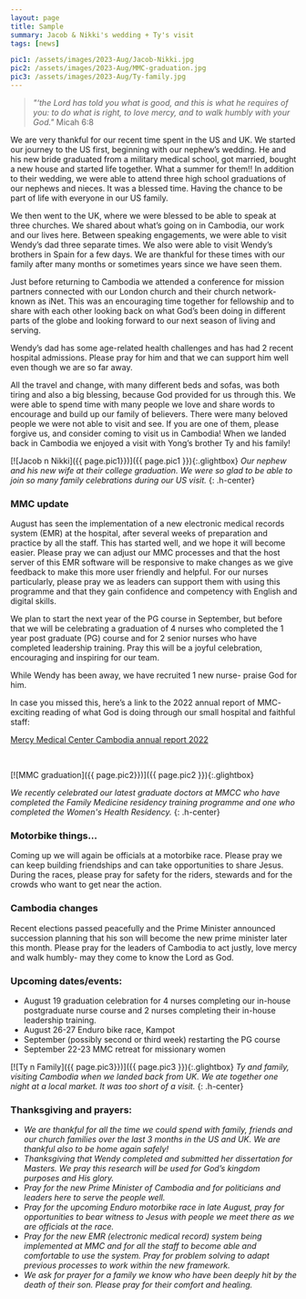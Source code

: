 ```yaml
---
layout: page
title: Sample
summary: Jacob & Nikki's wedding + Ty's visit
tags: [news]

pic1: /assets/images/2023-Aug/Jacob-Nikki.jpg
pic2: /assets/images/2023-Aug/MMC-graduation.jpg
pic3: /assets/images/2023-Aug/Ty-family.jpg
---
```


>*"‘the Lord has told you what is good, and this is what he requires of you: to do what is right, to love mercy, and to walk humbly with your God."* Micah 6:8

We are very thankful for our recent time spent in the US and UK. We started our journey to the US first, beginning with our nephew’s wedding. He and his new bride graduated from a military medical school, got married, bought a new house and started life together. What a summer for them!! In addition to their wedding, we were able to attend three high school graduations of our nephews and nieces. It was a blessed time. Having the chance to be part of life with everyone in our US family.

We then went to the UK, where we were blessed to be able to speak at three churches. We shared about what’s going on in Cambodia, our work and our lives here. Between speaking engagements, we were able to visit Wendy’s dad three separate times. We also were able to visit Wendy’s brothers in Spain for a few days. We are thankful for these times with our family after many months or sometimes years since we have seen them. 

Just before returning to Cambodia we attended a conference for mission partners connected with our London church and their church network- known as iNet.  This was an encouraging time together for fellowship and to share with each other looking back on what God’s been doing in different parts of the globe and looking forward to our next season of living and serving. 

Wendy’s dad has some age-related health challenges and has had 2 recent hospital admissions. Please pray for him and that we can support him well even though we are so far away. 

All the travel and change, with many different beds and sofas, was both tiring and also a big blessing, because God provided for us through this. We were able to spend time with many people we love and share words to encourage and build up our family of believers. There were many beloved people we were not able to visit and see. If you are one of them, please forgive us, and consider coming to visit us in Cambodia! When we landed back in Cambodia we enjoyed a visit with Yong’s brother Ty and his family!

[![Jacob n Nikki]({{ page.pic1}})]({{ page.pic1 }}){:.glightbox}
*Our nephew and his new wife at their college graduation. We were so glad to be able to join so many family celebrations during our US visit.*
{: .h-center}

### MMC update ###
August has seen the implementation of a new electronic medical records system (EMR) at the hospital, after several weeks of preparation and practice by all the staff. This has started well, and we hope it will become easier. Please pray we can adjust our MMC processes and that the host server of this EMR software will be responsive to make changes as we give feedback to make this more user friendly and helpful. For our nurses particularly, please pray we as leaders can support them with using this programme and that they gain confidence and competency with English and digital skills. 

We plan to start the next year of the PG course in September, but before that we will be celebrating a graduation of 4 nurses who completed the 1 year post graduate (PG) course and for 2 senior nurses who have completed leadership training. Pray this will be a joyful celebration, encouraging and inspiring for our team. 

While Wendy has been away, we have recruited 1 new nurse- praise God for him. 

In case you missed this, here’s a link to the 2022 annual report of MMC- exciting reading of what God is doing through our small hospital and faithful staff:

[Mercy Medical Center Cambodia annual report 2022](https://click.mlsend.com/link/c/YT0yMjgxMjcyNDgwNzc1NTM5OTkyJmM9dzBuNCZlPTMzMiZiPTExODkwMTkyNDMmZD1jNmk1cTNs.AccxhgP6gfk-tv8zdoz2JOsCpiIkCGiIeEvTitFZm7k)

<br>

[![MMC graduation]({{ page.pic2}})]({{ page.pic2 }}){:.glightbox}

*We recently celebrated our latest graduate doctors at MMCC who have completed the Family Medicine residency training programme and one who completed the Women's Health Residency.*
{: .h-center}

### Motorbike things… ###

Coming up we will again be officials at a motorbike race. Please pray we can keep building friendships and can take opportunities to share Jesus. During the races, please pray for safety for the riders, stewards and for the crowds who want to get near the action. 

### Cambodia changes ###

Recent elections passed peacefully and the Prime Minister announced succession planning that his son will become the new prime minister later this month. Please pray for the leaders of Cambodia to act justly, love mercy and walk humbly- may they come to know the Lord as God.  

### Upcoming dates/events: ###

- August 19 graduation celebration for 4 nurses completing our in-house postgraduate nurse course and 2 nurses completing their in-house leadership training.  
- August 26-27 Enduro bike race, Kampot
- September (possibly second or third week) restarting the PG course 
- September 22-23 MMC retreat for missionary women

[![Ty n Family]({{ page.pic3}})]({{ page.pic3 }}){:.glightbox}
*Ty and family, visiting Cambodia when we landed back from UK. We ate together one night at a local market. It was too short of a visit.*
{: .h-center}

### Thanksgiving and prayers: ###

- *We are thankful for all the time we could spend with family, friends and our church families over the last 3 months in the US and UK. We are thankful also to be home again safely!*
- *Thanksgiving that Wendy completed and submitted her dissertation for Masters. We pray this research will be used for God’s kingdom purposes and His glory.*
- *Pray for the new Prime Minister of Cambodia and for politicians and leaders here to serve the people well.*
- *Pray for the upcoming Enduro motorbike race in late August, pray for opportunities to bear witness to Jesus with people we meet there as we are officials at the race.*
- *Pray for the new EMR (electronic medical record) system being implemented at MMC and for all the staff to become able and comfortable to use the system. Pray for problem solving to adapt previous processes to work within the new framework.*
- *We ask for prayer for a family we know who have been deeply hit by the death of their son. Please pray for their comfort and healing.*
